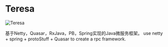 # Teresa
![Teresa](http://chuantu.xyz/t6/728/1587267537x3703728804.png)

基于Netty，Quasar，RxJava，PB，Spring实现的Java微服务框架。
use netty + spring + protoStuff  + Quasar to create a rpc framework. 

